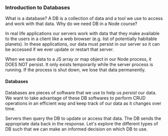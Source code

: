 
### Introduction to Databases 

What is a database? A DB is a collection of data and a tool we use to access and work with that data. Why do we need DB in a Node course? 

In real life applications our servers work with data that they make available to the users in a client like a web browser (e.g. list of potentially habitable planets). In these applications, our data must persist in our server so it can be accessed if we ever update or restart that server. 

When we save data to a JS array or map object in our Node process, it DOES NOT persist. It only exists temporarily while the server process is running. If the process is shut down, we lose that data permanently. 
#### Databases 

Databases are pieces of software that we use to help us *persist* our data. We want to take advantage of these DB softwares to perform CRUD operations in an efficient way and keep track of our data as it changes over time. 

Servers then query the DB to update or access that data. The DB sends the appropriate data back in the response. Let's explore the different types of DB such that we can make an informed decision on which DB to use.  